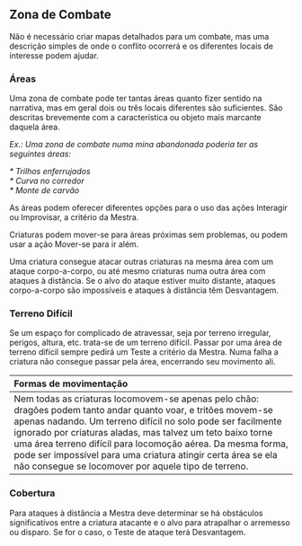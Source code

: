 ## **Zona de Combate**

Não é necessário criar mapas detalhados para um combate, mas uma descrição simples de onde o conflito ocorrerá e os diferentes locais de interesse podem ajudar.

### **Áreas**

Uma zona de combate pode ter tantas áreas quanto fizer sentido na narrativa, mas em geral dois ou três locais diferentes são suficientes. São descritas brevemente com a característica ou objeto mais marcante daquela área.

*Ex.: Uma zona de combate numa mina abandonada poderia ter as seguintes áreas:*

*\* Trilhos enferrujados*  
*\* Curva no corredor*  
*\* Monte de carvão*

As áreas podem oferecer diferentes opções para o uso das ações Interagir ou Improvisar, a critério da Mestra.

Criaturas podem mover-se para áreas próximas sem problemas, ou podem usar a ação Mover-se para ir além.

Uma criatura consegue atacar outras criaturas na mesma área com um ataque corpo-a-corpo, ou até mesmo criaturas numa outra área com ataques à distância. Se o alvo do ataque estiver muito distante, ataques corpo-a-corpo são impossíveis e ataques à distância têm Desvantagem.

### **Terreno Difícil**

Se um espaço for complicado de atravessar, seja por terreno irregular, perigos, altura, etc. trata-se de um terreno difícil. Passar por uma área de terreno difícil sempre pedirá um Teste a critério da Mestra. Numa falha a criatura não consegue passar pela área, encerrando seu movimento ali.

| Formas de movimentação |
| :---- |
| Nem todas as criaturas locomovem-se apenas pelo chão: dragões podem tanto andar quanto voar, e tritões movem-se apenas nadando. Um terreno difícil no solo pode ser facilmente ignorado por criaturas aladas, mas talvez um teto baixo torne uma área terreno difícil para locomoção aérea. Da mesma forma, pode ser impossível para uma criatura atingir certa área se ela não consegue se locomover por aquele tipo de terreno. |

### **Cobertura**

Para ataques à distância a Mestra deve determinar se há obstáculos significativos entre a criatura atacante e o alvo para atrapalhar o arremesso ou disparo. Se for o caso, o Teste de ataque terá Desvantagem.

